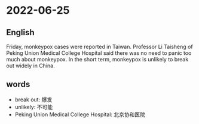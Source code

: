 # 2022-06-25


## English
Friday, monkeypox cases were reported in 
Taiwan. Professor Li Taisheng of Peking
Union Medical College Hospital said there
was no need to panic too much about
monkeypox. In the short term, monkeypox
is unlikely to break out widely in China.

## words
* break out: 爆发
* unlikely: 不可能
* Peking Union Medical College Hospital: 北京协和医院
